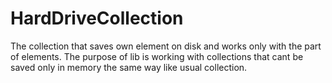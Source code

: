 # HardDriveCollection

The collection that saves own element on disk and works only with the part of elements.
The purpose of lib is working with collections that cant be saved only in memory the same way like usual collection.

